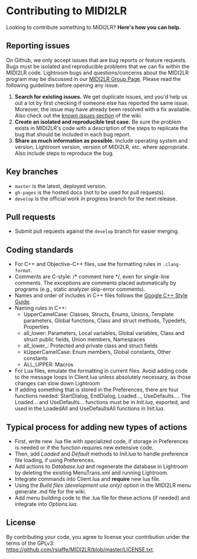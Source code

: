 # Contributing to MIDI2LR

Looking to contribute something to MIDI2LR? **Here's how you can help.**

## Reporting issues

On Github, we only accept issues that are bug reports or feature requests. Bugs must be isolated and reproducible problems that we can fix within the MIDI2LR code. Lightroom bugs and questions/concerns about the MIDI2LR program may be discussed in our [MIDI2LR Group Page](https://groups.google.com/forum/#!forum/midi2lr). Please read the following guidelines before opening any issue.

1. **Search for existing issues.** We get duplicate issues, and you'd help us out a lot by first checking if someone else has reported the same issue. Moreover, the issue may have already been resolved with a fix available. Also check out the [*known issues* section](https://github.com/rsjaffe/MIDI2LR/wiki#faqknown-issues) of the wiki.
2. **Create an isolated and reproducible test case.** Be sure the problem exists in MIDI2LR's code with a description of the steps to replicate the bug that should be included in each bug report.
3. **Share as much information as possible.** Include operating system and version, Lightroom version, version of MIDI2LR, etc. where appropriate. Also include steps to reproduce the bug.

## Key branches

- `master` is the latest, deployed version.
- `gh-pages` is the hosted docs (not to be used for pull requests).
- `develop` is the official work in progress branch for the next release.

## Pull requests

- Submit pull requests against the `develop` branch for easier merging.

## Coding standards
- For C++ and Objective-C++ files, use the formatting rules in `.clang-format`.
- Comments are C-style: /* comment here */, even for single-line comments. The exceptions are comments placed automatically by programs (e.g., static analyzer skip-error comments).
- Names and order of includes in C++ files follows the [Google C++ Style Guide](https://google.github.io/styleguide/cppguide.html#Names_and_Order_of_Includes).
- Naming rules in C++:
  - UpperCamelCase: Classes, Structs, Enums, Unions, Template parameters, Global functions, Class and struct methods, Typedefs, Properties
  - all_lower: Parameters, Local variables, Global variables, Class and struct public fields, Union members, Namespaces
  - all_lower_: Protected and private class and struct fields
  - kUpperCamelCase: Enum members, Global constants, Other constants
  - ALL_UPPER: Macros
- For Lua files, emulate the formatting in current files. Avoid adding code to the message loops in Client.lua unless absolutely necessary, as those changes can slow down Lightroom
- If adding something that is stored in the Preferences, there are four functions needed: StartDialog, EndDialog, Loaded..., UseDefaults.... The Loaded... and UseDefaults... functions must be in *Init.lua*, exported, and used in the LoadedAll and UseDefaultsAll functions in *Init.lua*.

## Typical process for adding new types of actions
- First, write new .lua file with specialized code, if storage in Preferences is needed or if the function requires new extensive code.
- Then, add *Loaded* and *Default* methods to *Init.lua* to handle preference file loading, if using Preferences.
- Add actions to *Database.lua* and regenerate the database in Lightroom by deleting the existing MenuTrans.xml and running Lightroom.
- Integrate commands into Client.lua and **require** new lua file.
- Using the *Build files (development use only)* option in the MIDI2LR menu generate .md file for the wiki.
- Add menu building code to the .lua file for these actions (if needed) and integrate into *Options.lua*.

## License

By contributing your code, you agree to license your contribution under the terms of the GPLv3: https://github.com/rsjaffe/MIDI2LR/blob/master/LICENSE.txt.
